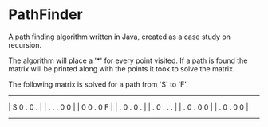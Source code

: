 # PathFinder
A path finding algorithm written in Java, created as a case study on recursion.

The algorithm will place a '*' for every point visited. If a path is found the 
matrix will be printed along with the points it took to solve the matrix.

The following matrix is solved for a path from 'S' to 'F'. 

 -  -  -  -  - -
| S  0  .  0  . |
| .  .  .  0  0 |
| 0  0  .  0  F |
| .  0  .  0  . |
| .  0  .  .  . |
| .  0  .  0  0 |
| .  0  .  0  0 |
 -  -  -  -  - -



